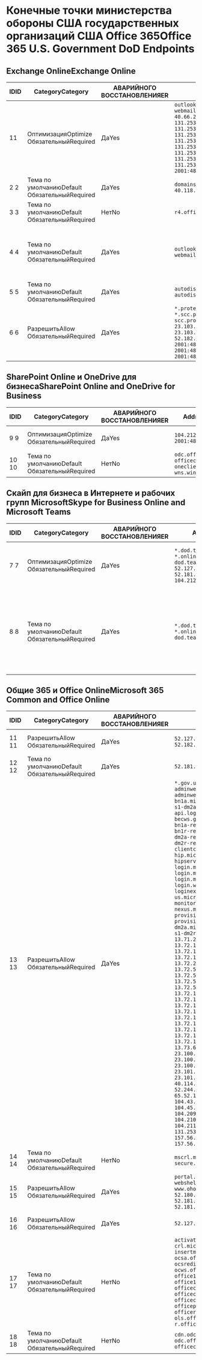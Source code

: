 <!--This file was automatically generated by a script, any manual changes will be overwritten.-->
<!--Please contact the Office 365 Endpoints team with any questions.-->
<!--USGovDoD endpoints version 2018063000-->
<!--File generated 2018-07-20 14:25:11.5402-->

# <a name="office-365-us-government-dod-endpoints"></a><span data-ttu-id="c64a8-101">Конечные точки министерства обороны США государственных организаций США Office 365</span><span class="sxs-lookup"><span data-stu-id="c64a8-101">Office 365 U.S. Government DoD Endpoints</span></span>


## <a name="exchange-online"></a><span data-ttu-id="c64a8-102">Exchange Online</span><span class="sxs-lookup"><span data-stu-id="c64a8-102">Exchange Online</span></span>

<span data-ttu-id="c64a8-103">ID</span><span class="sxs-lookup"><span data-stu-id="c64a8-103">ID</span></span> | <span data-ttu-id="c64a8-104">Category</span><span class="sxs-lookup"><span data-stu-id="c64a8-104">Category</span></span>             | <span data-ttu-id="c64a8-105">АВАРИЙНОГО ВОССТАНОВЛЕНИЯ</span><span class="sxs-lookup"><span data-stu-id="c64a8-105">ER</span></span>  | <span data-ttu-id="c64a8-106">Addresses</span><span class="sxs-lookup"><span data-stu-id="c64a8-106">Addresses</span></span>                                                                                                                                                                                                                                                                                                                                                                    | <span data-ttu-id="c64a8-107">Порты</span><span class="sxs-lookup"><span data-stu-id="c64a8-107">Ports</span></span>                          
-- | -------------------- | --- | ---------------------------------------------------------------------------------------------------------------------------------------------------------------------------------------------------------------------------------------------------------------------------------------------------------------------------------------------------------------------------- | -------------------------------
<span data-ttu-id="c64a8-108">1</span><span class="sxs-lookup"><span data-stu-id="c64a8-108">1</span></span>  | <span data-ttu-id="c64a8-109">Оптимизация</span><span class="sxs-lookup"><span data-stu-id="c64a8-109">Optimize</span></span><BR><span data-ttu-id="c64a8-110">Обязательный</span><span class="sxs-lookup"><span data-stu-id="c64a8-110">Required</span></span> | <span data-ttu-id="c64a8-111">Да</span><span class="sxs-lookup"><span data-stu-id="c64a8-111">Yes</span></span> | `outlook-dod.office365.us webmail.apps.mil`<BR>`40.66.24.0/21 131.253.80.0/24 131.253.83.64/26 131.253.84.0/26 131.253.84.128/26 131.253.87.0/25 131.253.87.128/28 131.253.87.160/27 131.253.87.192/28 131.253.87.224/28 131.253.88.16/28 131.253.88.64/28 131.253.88.80/28 131.253.88.112/28 131.253.88.176/28 131.253.88.208/28 131.253.88.224/28 2001:489a:2200:500::/56` | <span data-ttu-id="c64a8-112">**TCP:** 443, 80</span><span class="sxs-lookup"><span data-stu-id="c64a8-112">**TCP:** 443, 80</span></span>               
<span data-ttu-id="c64a8-113">2 </span><span class="sxs-lookup"><span data-stu-id="c64a8-113">2</span></span>  | <span data-ttu-id="c64a8-114">Тема по умолчанию</span><span class="sxs-lookup"><span data-stu-id="c64a8-114">Default</span></span><BR><span data-ttu-id="c64a8-115">Обязательный</span><span class="sxs-lookup"><span data-stu-id="c64a8-115">Required</span></span>  | <span data-ttu-id="c64a8-116">Да</span><span class="sxs-lookup"><span data-stu-id="c64a8-116">Yes</span></span> | `domains.live.com`<BR>`40.118.209.192/32 168.62.190.41/32`                                                                                                                                                                                                                                                                                                                   | <span data-ttu-id="c64a8-117">**TCP:** 443, 80</span><span class="sxs-lookup"><span data-stu-id="c64a8-117">**TCP:** 443, 80</span></span>               
<span data-ttu-id="c64a8-118">3 </span><span class="sxs-lookup"><span data-stu-id="c64a8-118">3</span></span>  | <span data-ttu-id="c64a8-119">Тема по умолчанию</span><span class="sxs-lookup"><span data-stu-id="c64a8-119">Default</span></span><BR><span data-ttu-id="c64a8-120">Обязательный</span><span class="sxs-lookup"><span data-stu-id="c64a8-120">Required</span></span>  | <span data-ttu-id="c64a8-121">Нет</span><span class="sxs-lookup"><span data-stu-id="c64a8-121">No</span></span>  | `r4.office365.us`                                                                                                                                                                                                                                                                                                                                                            | <span data-ttu-id="c64a8-122">**TCP:** 443, 80</span><span class="sxs-lookup"><span data-stu-id="c64a8-122">**TCP:** 443, 80</span></span>               
<span data-ttu-id="c64a8-123">4 </span><span class="sxs-lookup"><span data-stu-id="c64a8-123">4</span></span>  | <span data-ttu-id="c64a8-124">Тема по умолчанию</span><span class="sxs-lookup"><span data-stu-id="c64a8-124">Default</span></span><BR><span data-ttu-id="c64a8-125">Обязательный</span><span class="sxs-lookup"><span data-stu-id="c64a8-125">Required</span></span>  | <span data-ttu-id="c64a8-126">Да</span><span class="sxs-lookup"><span data-stu-id="c64a8-126">Yes</span></span> | `outlook-dod.office365.us webmail.apps.mil`                                                                                                                                                                                                                                                                                                                                  | <span data-ttu-id="c64a8-127">**TCP:** 143, 25, 587, 993, 995</span><span class="sxs-lookup"><span data-stu-id="c64a8-127">**TCP:** 143, 25, 587, 993, 995</span></span>
<span data-ttu-id="c64a8-128">5 </span><span class="sxs-lookup"><span data-stu-id="c64a8-128">5</span></span>  | <span data-ttu-id="c64a8-129">Тема по умолчанию</span><span class="sxs-lookup"><span data-stu-id="c64a8-129">Default</span></span><BR><span data-ttu-id="c64a8-130">Обязательный</span><span class="sxs-lookup"><span data-stu-id="c64a8-130">Required</span></span>  | <span data-ttu-id="c64a8-131">Да</span><span class="sxs-lookup"><span data-stu-id="c64a8-131">Yes</span></span> | `autodiscover.*.mail.onmicrosoft.com autodiscover.*.onmicrosoft.com`                                                                                                                                                                                                                                                                                                         | <span data-ttu-id="c64a8-132">**TCP:** 443, 80</span><span class="sxs-lookup"><span data-stu-id="c64a8-132">**TCP:** 443, 80</span></span>               
<span data-ttu-id="c64a8-133">6 </span><span class="sxs-lookup"><span data-stu-id="c64a8-133">6</span></span>  | <span data-ttu-id="c64a8-134">Разрешить</span><span class="sxs-lookup"><span data-stu-id="c64a8-134">Allow</span></span><BR><span data-ttu-id="c64a8-135">Обязательный</span><span class="sxs-lookup"><span data-stu-id="c64a8-135">Required</span></span>    | <span data-ttu-id="c64a8-136">Да</span><span class="sxs-lookup"><span data-stu-id="c64a8-136">Yes</span></span> | `*.protection.office365.us *.scc.protection.apps.mil scc.protection.apps.mil`<BR>`23.103.191.0/24 23.103.199.0/25 23.103.204.0/22 52.181.167.91/32 52.182.95.219/32 2001:489a:2202::/62 2001:489a:2202:8::/62 2001:489a:2202:2000::/63`                                                                                                                                      | <span data-ttu-id="c64a8-137">**TCP:** 25, 443</span><span class="sxs-lookup"><span data-stu-id="c64a8-137">**TCP:** 25, 443</span></span>               

## <a name="sharepoint-online-and-onedrive-for-business"></a><span data-ttu-id="c64a8-138">SharePoint Online и OneDrive для бизнеса</span><span class="sxs-lookup"><span data-stu-id="c64a8-138">SharePoint Online and OneDrive for Business</span></span>

<span data-ttu-id="c64a8-139">ID</span><span class="sxs-lookup"><span data-stu-id="c64a8-139">ID</span></span> | <span data-ttu-id="c64a8-140">Category</span><span class="sxs-lookup"><span data-stu-id="c64a8-140">Category</span></span>             | <span data-ttu-id="c64a8-141">АВАРИЙНОГО ВОССТАНОВЛЕНИЯ</span><span class="sxs-lookup"><span data-stu-id="c64a8-141">ER</span></span>  | <span data-ttu-id="c64a8-142">Addresses</span><span class="sxs-lookup"><span data-stu-id="c64a8-142">Addresses</span></span>                                                                             | <span data-ttu-id="c64a8-143">Порты</span><span class="sxs-lookup"><span data-stu-id="c64a8-143">Ports</span></span>           
-- | -------------------- | --- | ------------------------------------------------------------------------------------- | ----------------
<span data-ttu-id="c64a8-144">9 </span><span class="sxs-lookup"><span data-stu-id="c64a8-144">9</span></span>  | <span data-ttu-id="c64a8-145">Оптимизация</span><span class="sxs-lookup"><span data-stu-id="c64a8-145">Optimize</span></span><BR><span data-ttu-id="c64a8-146">Обязательный</span><span class="sxs-lookup"><span data-stu-id="c64a8-146">Required</span></span> | <span data-ttu-id="c64a8-147">Да</span><span class="sxs-lookup"><span data-stu-id="c64a8-147">Yes</span></span> | `104.212.48.0/23 2001:489a:2204::/63`                                                 | <span data-ttu-id="c64a8-148">**TCP:** 443, 80</span><span class="sxs-lookup"><span data-stu-id="c64a8-148">**TCP:** 443, 80</span></span>
<span data-ttu-id="c64a8-149">10 </span><span class="sxs-lookup"><span data-stu-id="c64a8-149">10</span></span> | <span data-ttu-id="c64a8-150">Тема по умолчанию</span><span class="sxs-lookup"><span data-stu-id="c64a8-150">Default</span></span><BR><span data-ttu-id="c64a8-151">Обязательный</span><span class="sxs-lookup"><span data-stu-id="c64a8-151">Required</span></span>  | <span data-ttu-id="c64a8-152">Нет</span><span class="sxs-lookup"><span data-stu-id="c64a8-152">No</span></span>  | `odc.officeapps.live.com officeclient.microsoft.com oneclient.sfx.ms wns.windows.com` | <span data-ttu-id="c64a8-153">**TCP:** 443, 80</span><span class="sxs-lookup"><span data-stu-id="c64a8-153">**TCP:** 443, 80</span></span>

## <a name="skype-for-business-online-and-microsoft-teams"></a><span data-ttu-id="c64a8-154">Скайп для бизнеса в Интернете и рабочих групп Microsoft</span><span class="sxs-lookup"><span data-stu-id="c64a8-154">Skype for Business Online and Microsoft Teams</span></span>

<span data-ttu-id="c64a8-155">ID</span><span class="sxs-lookup"><span data-stu-id="c64a8-155">ID</span></span> | <span data-ttu-id="c64a8-156">Category</span><span class="sxs-lookup"><span data-stu-id="c64a8-156">Category</span></span>             | <span data-ttu-id="c64a8-157">АВАРИЙНОГО ВОССТАНОВЛЕНИЯ</span><span class="sxs-lookup"><span data-stu-id="c64a8-157">ER</span></span>  | <span data-ttu-id="c64a8-158">Addresses</span><span class="sxs-lookup"><span data-stu-id="c64a8-158">Addresses</span></span>                                                                                                                                                                                  | <span data-ttu-id="c64a8-159">Порты</span><span class="sxs-lookup"><span data-stu-id="c64a8-159">Ports</span></span>                                             
-- | -------------------- | --- | ------------------------------------------------------------------------------------------------------------------------------------------------------------------------------------------ | --------------------------------------------------
<span data-ttu-id="c64a8-160">7 </span><span class="sxs-lookup"><span data-stu-id="c64a8-160">7</span></span>  | <span data-ttu-id="c64a8-161">Оптимизация</span><span class="sxs-lookup"><span data-stu-id="c64a8-161">Optimize</span></span><BR><span data-ttu-id="c64a8-162">Обязательный</span><span class="sxs-lookup"><span data-stu-id="c64a8-162">Required</span></span> | <span data-ttu-id="c64a8-163">Да</span><span class="sxs-lookup"><span data-stu-id="c64a8-163">Yes</span></span> | `*.dod.teams.microsoft.us *.online.dod.skypeforbusiness.us dod.teams.microsoft.us`<BR>`52.127.64.0/21 52.180.255.180/32 52.181.163.42/32 104.212.32.0/22 104.212.60.0/23 195.134.240.0/22` | <span data-ttu-id="c64a8-164">**TCP:** 443, 80</span><span class="sxs-lookup"><span data-stu-id="c64a8-164">**TCP:** 443, 80</span></span><BR><span data-ttu-id="c64a8-165">**UDP-ПОРТ:** 3478</span><span class="sxs-lookup"><span data-stu-id="c64a8-165">**UDP:** 3478</span></span>                 
<span data-ttu-id="c64a8-166">8 </span><span class="sxs-lookup"><span data-stu-id="c64a8-166">8</span></span>  | <span data-ttu-id="c64a8-167">Тема по умолчанию</span><span class="sxs-lookup"><span data-stu-id="c64a8-167">Default</span></span><BR><span data-ttu-id="c64a8-168">Обязательный</span><span class="sxs-lookup"><span data-stu-id="c64a8-168">Required</span></span>  | <span data-ttu-id="c64a8-169">Да</span><span class="sxs-lookup"><span data-stu-id="c64a8-169">Yes</span></span> | `*.dod.teams.microsoft.us *.online.dod.skypeforbusiness.us dod.teams.microsoft.us`                                                                                                         | <span data-ttu-id="c64a8-170">**TCP:** 5061, 50000 59999</span><span class="sxs-lookup"><span data-stu-id="c64a8-170">**TCP:** 5061, 50000-59999</span></span><BR><span data-ttu-id="c64a8-171">**UDP-ПОРТ:** 50000 59999</span><span class="sxs-lookup"><span data-stu-id="c64a8-171">**UDP:** 50000-59999</span></span>

## <a name="microsoft-365-common-and-office-online"></a><span data-ttu-id="c64a8-172">Общие 365 и Office Online</span><span class="sxs-lookup"><span data-stu-id="c64a8-172">Microsoft 365 Common and Office Online</span></span>

<span data-ttu-id="c64a8-173">ID</span><span class="sxs-lookup"><span data-stu-id="c64a8-173">ID</span></span> | <span data-ttu-id="c64a8-174">Category</span><span class="sxs-lookup"><span data-stu-id="c64a8-174">Category</span></span>            | <span data-ttu-id="c64a8-175">АВАРИЙНОГО ВОССТАНОВЛЕНИЯ</span><span class="sxs-lookup"><span data-stu-id="c64a8-175">ER</span></span>  | <span data-ttu-id="c64a8-176">Addresses</span><span class="sxs-lookup"><span data-stu-id="c64a8-176">Addresses</span></span>                                                                                                                                                                                                                                                                                                                                                                                                                                                                                                                                                                                                                                                                                                                                                                                                                                                                                                                                                                                                                                                                                                                                                                                                                                                                                                                                                                                                                                                                                                                                                                                                                                                                                                                                                                                                                                                                                                                                                                                                                                  | <span data-ttu-id="c64a8-177">Порты</span><span class="sxs-lookup"><span data-stu-id="c64a8-177">Ports</span></span>           
-- | ------------------- | --- | ------------------------------------------------------------------------------------------------------------------------------------------------------------------------------------------------------------------------------------------------------------------------------------------------------------------------------------------------------------------------------------------------------------------------------------------------------------------------------------------------------------------------------------------------------------------------------------------------------------------------------------------------------------------------------------------------------------------------------------------------------------------------------------------------------------------------------------------------------------------------------------------------------------------------------------------------------------------------------------------------------------------------------------------------------------------------------------------------------------------------------------------------------------------------------------------------------------------------------------------------------------------------------------------------------------------------------------------------------------------------------------------------------------------------------------------------------------------------------------------------------------------------------------------------------------------------------------------------------------------------------------------------------------------------------------------------------------------------------------------------------------------------------------------------------------------------------------------------------------------------------------------------------------------------------------------------------------------------------------------------------------------------------------------ | ----------------
<span data-ttu-id="c64a8-178">11 </span><span class="sxs-lookup"><span data-stu-id="c64a8-178">11</span></span> | <span data-ttu-id="c64a8-179">Разрешить</span><span class="sxs-lookup"><span data-stu-id="c64a8-179">Allow</span></span><BR><span data-ttu-id="c64a8-180">Обязательный</span><span class="sxs-lookup"><span data-stu-id="c64a8-180">Required</span></span>   | <span data-ttu-id="c64a8-181">Да</span><span class="sxs-lookup"><span data-stu-id="c64a8-181">Yes</span></span> | `52.127.80.0/23 52.181.164.39/32 52.182.95.191/32`                                                                                                                                                                                                                                                                                                                                                                                                                                                                                                                                                                                                                                                                                                                                                                                                                                                                                                                                                                                                                                                                                                                                                                                                                                                                                                                                                                                                                                                                                                                                                                                                                                                                                                                                                                                                                                                                                                                                                                                         | <span data-ttu-id="c64a8-182">**TCP:** 443</span><span class="sxs-lookup"><span data-stu-id="c64a8-182">**TCP:** 443</span></span>    
<span data-ttu-id="c64a8-183">12 </span><span class="sxs-lookup"><span data-stu-id="c64a8-183">12</span></span> | <span data-ttu-id="c64a8-184">Тема по умолчанию</span><span class="sxs-lookup"><span data-stu-id="c64a8-184">Default</span></span><BR><span data-ttu-id="c64a8-185">Обязательный</span><span class="sxs-lookup"><span data-stu-id="c64a8-185">Required</span></span> | <span data-ttu-id="c64a8-186">Да</span><span class="sxs-lookup"><span data-stu-id="c64a8-186">Yes</span></span> | `52.181.164.39/32 52.182.95.191/32`                                                                                                                                                                                                                                                                                                                                                                                                                                                                                                                                                                                                                                                                                                                                                                                                                                                                                                                                                                                                                                                                                                                                                                                                                                                                                                                                                                                                                                                                                                                                                                                                                                                                                                                                                                                                                                                                                                                                                                                                        | <span data-ttu-id="c64a8-187">**TCP:** 443</span><span class="sxs-lookup"><span data-stu-id="c64a8-187">**TCP:** 443</span></span>    
<span data-ttu-id="c64a8-188">13 </span><span class="sxs-lookup"><span data-stu-id="c64a8-188">13</span></span> | <span data-ttu-id="c64a8-189">Разрешить</span><span class="sxs-lookup"><span data-stu-id="c64a8-189">Allow</span></span><BR><span data-ttu-id="c64a8-190">Обязательный</span><span class="sxs-lookup"><span data-stu-id="c64a8-190">Required</span></span>   | <span data-ttu-id="c64a8-191">Да</span><span class="sxs-lookup"><span data-stu-id="c64a8-191">Yes</span></span> | `*.gov.us.microsoftonline.com adminwebservice.gov.us.microsoftonline.com adminwebservice-s1-bn1a.microsoftonline.com adminwebservice-s1-dm2a.microsoftonline.com api.login.microsoftonline.com becws.gov.us.microsoftonline.com bws-s1-bn1a-relay.microsoftonline.com bws-s1-bn1r-relay.microsoftonline.com bws-s1-dm2a-relay.microsoftonline.com bws-s1-dm2r-relay.microsoftonline.com clientconfig.microsoftonline-p.net hip.microsoftonline-p.net hipservice.microsoftonline.com login.microsoftonline.com login.microsoftonline.us login.microsoftonline-p.com login.windows.net loginex.microsoftonline.com login-us.microsoftonline.com monitoring.microsoftonline-p.com nexus.microsoftonline-p.com provisioningapi.gov.us.microsoftonline.com provisioningapi-s1-dm2a.microsoftonline.com provisioningapi-s1-dm2r.microsoftonline.com`<BR>`13.71.201.64/26 13.72.17.49/32 13.72.18.116/32 13.72.18.212/32 13.72.18.216/32 13.72.18.221/32 13.72.19.9/32 13.72.19.36/32 13.72.20.4/32 13.72.23.54/32 13.72.49.238/32 13.72.50.182/32 13.72.50.206/32 13.72.50.212/32 13.72.50.218/32 13.72.51.69/32 13.72.55.111/32 13.72.55.162/32 13.72.55.177/32 13.72.184.118/32 13.72.184.199/32 13.72.184.206/32 13.72.185.5/32 13.72.185.34/32 13.72.186.4/32 13.72.186.27/32 13.72.186.138/32 13.72.186.230/32 13.72.187.8/32 13.72.188.36/32 13.72.188.114/32 13.72.188.142/32 13.72.189.27/32 13.72.189.143/32 13.72.190.80/32 13.72.190.167/32 13.72.191.10/32 13.73.64.64/26 13.73.208.128/25 23.100.16.168/29 23.100.32.136/29 23.100.64.24/29 23.100.72.32/29 23.100.80.64/29 23.100.120.64/29 23.101.144.136/29 23.101.165.168/29 23.101.181.128/29 40.113.192.16/29 40.114.120.16/29 52.126.194.0/23 52.244.120.128/25 65.52.1.16/29 65.52.193.136/29 104.42.72.16/29 104.43.208.16/29 104.43.240.16/29 104.45.208.104/29 104.46.112.8/29 104.209.144.16/29 104.210.48.8/29 104.210.208.16/29 104.211.16.16/29 104.211.48.16/29 104.215.96.24/29 131.253.120.0/24 157.55.59.128/25 157.56.53.128/25 157.56.58.0/25 157.56.151.0/25` | <span data-ttu-id="c64a8-192">**TCP:** 443</span><span class="sxs-lookup"><span data-stu-id="c64a8-192">**TCP:** 443</span></span>    
<span data-ttu-id="c64a8-193">14 </span><span class="sxs-lookup"><span data-stu-id="c64a8-193">14</span></span> | <span data-ttu-id="c64a8-194">Тема по умолчанию</span><span class="sxs-lookup"><span data-stu-id="c64a8-194">Default</span></span><BR><span data-ttu-id="c64a8-195">Обязательный</span><span class="sxs-lookup"><span data-stu-id="c64a8-195">Required</span></span> | <span data-ttu-id="c64a8-196">Нет</span><span class="sxs-lookup"><span data-stu-id="c64a8-196">No</span></span>  | `mscrl.microsoft.com secure.aadcdn.microsoftonline-p.com`                                                                                                                                                                                                                                                                                                                                                                                                                                                                                                                                                                                                                                                                                                                                                                                                                                                                                                                                                                                                                                                                                                                                                                                                                                                                                                                                                                                                                                                                                                                                                                                                                                                                                                                                                                                                                                                                                                                                                                                  | <span data-ttu-id="c64a8-197">**TCP:** 443</span><span class="sxs-lookup"><span data-stu-id="c64a8-197">**TCP:** 443</span></span>    
<span data-ttu-id="c64a8-198">15 </span><span class="sxs-lookup"><span data-stu-id="c64a8-198">15</span></span> | <span data-ttu-id="c64a8-199">Разрешить</span><span class="sxs-lookup"><span data-stu-id="c64a8-199">Allow</span></span><BR><span data-ttu-id="c64a8-200">Обязательный</span><span class="sxs-lookup"><span data-stu-id="c64a8-200">Required</span></span>   | <span data-ttu-id="c64a8-201">Да</span><span class="sxs-lookup"><span data-stu-id="c64a8-201">Yes</span></span> | `portal.apps.mil webshell.dodsuite.office365.us www.ohome.apps.mil`<BR>`52.180.251.166/32 52.180.255.73/32 52.181.160.19/32 52.181.160.113/32 52.181.163.64/32 52.182.92.132/32`                                                                                                                                                                                                                                                                                                                                                                                                                                                                                                                                                                                                                                                                                                                                                                                                                                                                                                                                                                                                                                                                                                                                                                                                                                                                                                                                                                                                                                                                                                                                                                                                                                                                                                                                                                                                                                                           | <span data-ttu-id="c64a8-202">**TCP:** 443</span><span class="sxs-lookup"><span data-stu-id="c64a8-202">**TCP:** 443</span></span>    
<span data-ttu-id="c64a8-203">16 </span><span class="sxs-lookup"><span data-stu-id="c64a8-203">16</span></span> | <span data-ttu-id="c64a8-204">Разрешить</span><span class="sxs-lookup"><span data-stu-id="c64a8-204">Allow</span></span><BR><span data-ttu-id="c64a8-205">Обязательный</span><span class="sxs-lookup"><span data-stu-id="c64a8-205">Required</span></span>   | <span data-ttu-id="c64a8-206">Да</span><span class="sxs-lookup"><span data-stu-id="c64a8-206">Yes</span></span> | `52.127.72.0/21`                                                                                                                                                                                                                                                                                                                                                                                                                                                                                                                                                                                                                                                                                                                                                                                                                                                                                                                                                                                                                                                                                                                                                                                                                                                                                                                                                                                                                                                                                                                                                                                                                                                                                                                                                                                                                                                                                                                                                                                                                           | <span data-ttu-id="c64a8-207">**TCP:** 443</span><span class="sxs-lookup"><span data-stu-id="c64a8-207">**TCP:** 443</span></span>    
<span data-ttu-id="c64a8-208">17 </span><span class="sxs-lookup"><span data-stu-id="c64a8-208">17</span></span> | <span data-ttu-id="c64a8-209">Тема по умолчанию</span><span class="sxs-lookup"><span data-stu-id="c64a8-209">Default</span></span><BR><span data-ttu-id="c64a8-210">Обязательный</span><span class="sxs-lookup"><span data-stu-id="c64a8-210">Required</span></span> | <span data-ttu-id="c64a8-211">Нет</span><span class="sxs-lookup"><span data-stu-id="c64a8-211">No</span></span>  | `activation.sls.microsoft.com crl.microsoft.com go.microsoft.com insertmedia.bing.office.net ocsa.officeapps.live.com ocsredir.officeapps.live.com ocws.officeapps.live.com office15client.microsoft.com office15redir.microsoft.com officecdn.microsoft.com officecdn.microsoft.com.edgekey.net officecdn.microsoft.com.edgesuite.net officepreviewredir.microsoft.com officeredir.microsoft.com ols.officeapps.live.com r.office.microsoft.com`                                                                                                                                                                                                                                                                                                                                                                                                                                                                                                                                                                                                                                                                                                                                                                                                                                                                                                                                                                                                                                                                                                                                                                                                                                                                                                                                                                                                                                                                                                                                                                                          | <span data-ttu-id="c64a8-212">**TCP:** 443, 80</span><span class="sxs-lookup"><span data-stu-id="c64a8-212">**TCP:** 443, 80</span></span>
<span data-ttu-id="c64a8-213">18 </span><span class="sxs-lookup"><span data-stu-id="c64a8-213">18</span></span> | <span data-ttu-id="c64a8-214">Тема по умолчанию</span><span class="sxs-lookup"><span data-stu-id="c64a8-214">Default</span></span><BR><span data-ttu-id="c64a8-215">Обязательный</span><span class="sxs-lookup"><span data-stu-id="c64a8-215">Required</span></span> | <span data-ttu-id="c64a8-216">Нет</span><span class="sxs-lookup"><span data-stu-id="c64a8-216">No</span></span>  | `cdn.odc.officeapps.live.com odc.officeapps.live.com officeclient.microsoft.com`                                                                                                                                                                                                                                                                                                                                                                                                                                                                                                                                                                                                                                                                                                                                                                                                                                                                                                                                                                                                                                                                                                                                                                                                                                                                                                                                                                                                                                                                                                                                                                                                                                                                                                                                                                                                                                                                                                                                                           | <span data-ttu-id="c64a8-217">**TCP:** 443, 80</span><span class="sxs-lookup"><span data-stu-id="c64a8-217">**TCP:** 443, 80</span></span>
